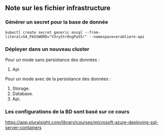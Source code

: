 ## Note sur les fichier infrastructure

### Générer un secret pour la base de donnée 

```
kubectl create secret generic mssql --from-literal=SA_PASSWORD="V3ryStr0ngPa55!" --namespace=erabliere-api
```

### Déployer dans un nouveau cluster

Pour un mode sans persistance des données : 
1. Api

Pour un mode avec de la persistance des données :
1. Storage.
2. Database.
3. Api.

### Les configurations de la BD sont basé sur ce cours

https://app.pluralsight.com/library/courses/microsoft-azure-deploying-sql-server-containers